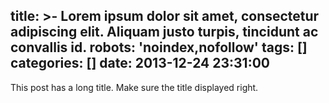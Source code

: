 title: >-
  Lorem ipsum dolor sit amet, consectetur adipiscing elit. Aliquam justo turpis,
  tincidunt ac convallis id.
robots: 'noindex,nofollow'
tags: []
categories: []
date: 2013-12-24 23:31:00
---

This post has a long title. Make sure the title displayed right.
